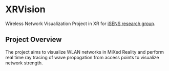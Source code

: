 # XRVision
Wireless Network Visualization Project in XR for [iSENS research group](http://isens.cs.illinois.edu).

## Project Overview
The project aims to visualize WLAN networks in MiXed Reality and perform real time ray tracing of wave propogation from access points to visualize network strength.
